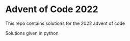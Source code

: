 # Advent of Code 2022
This repo contains solutions for the 2022 advent of code

Solutions given in python